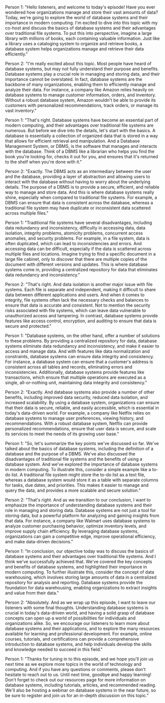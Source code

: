 Person 1: "Hello listeners, and welcome to today's episode! Have you ever wondered how organizations manage and store their vast amounts of data? Today, we're going to explore the world of database systems and their importance in modern computing. I'm excited to dive into this topic with my co-host and discuss the basics of database systems and their advantages over traditional file systems. To put this into perspective, imagine a large library with millions of books, each containing valuable information. Just like a library uses a cataloging system to organize and retrieve books, a database system helps organizations manage and retrieve their data efficiently."

Person 2: "I'm really excited about this topic. Most people have heard of database systems, but may not fully understand their purpose and benefits. Database systems play a crucial role in managing and storing data, and their importance cannot be overstated. In fact, database systems are the backbone of many organizations, enabling them to efficiently manage and analyze their data. For instance, a company like Amazon relies heavily on database systems to manage customer information, orders, and inventory. Without a robust database system, Amazon wouldn't be able to provide its customers with personalized recommendations, track orders, or manage its vast inventory."

Person 1: "That's right. Database systems have become an essential part of modern computing, and their advantages over traditional file systems are numerous. But before we dive into the details, let's start with the basics. A database is essentially a collection of organized data that is stored in a way that allows for efficient retrieval and manipulation. And a Database Management System, or DBMS, is the software that manages and interacts with the database. Think of a DBMS like a librarian who helps you find the book you're looking for, checks it out for you, and ensures that it's returned to the shelf when you're done with it."

Person 2: "Exactly. The DBMS acts as an intermediary between the user and the database, providing a layer of abstraction and allowing users to interact with the database without having to worry about the underlying details. The purpose of a DBMS is to provide a secure, efficient, and reliable way to manage and store data. And this is where database systems really shine, especially when compared to traditional file systems. For example, a DBMS can ensure that data is consistent across the database, whereas a traditional file system may have duplicate or inconsistent data scattered across multiple files."

Person 1: "Traditional file systems have several disadvantages, including data redundancy and inconsistency, difficulty in accessing data, data isolation, integrity problems, atomicity problems, concurrent access anomalies, and security problems. For example, in a file system, data is often duplicated, which can lead to inconsistencies and errors. And accessing data can be difficult, especially if the data is scattered across multiple files and locations. Imagine trying to find a specific document in a large file cabinet, only to discover that there are multiple copies of the document with different versions and updates. This is where database systems come in, providing a centralized repository for data that eliminates data redundancy and inconsistency."

Person 2: "That's right. And data isolation is another major issue with file systems. Each file is separate and independent, making it difficult to share data between different applications and users. And when it comes to integrity, file systems often lack the necessary checks and balances to ensure that data is accurate and consistent. Not to mention the security risks associated with file systems, which can leave data vulnerable to unauthorized access and tampering. In contrast, database systems provide features like access control, encryption, and auditing to ensure that data is secure and protected."

Person 1: "Database systems, on the other hand, offer a number of solutions to these problems. By providing a centralized repository for data, database systems eliminate data redundancy and inconsistency, and make it easier to access and manage data. And with features like data normalization and constraints, database systems can ensure data integrity and consistency. For instance, a database system can ensure that a customer's address is consistent across all tables and records, eliminating errors and inconsistencies. Additionally, database systems provide features like transactions, which ensure that multiple operations are executed as a single, all-or-nothing unit, maintaining data integrity and consistency."

Person 2: "Exactly. And database systems also provide a number of other benefits, including improved data security, reduced data isolation, and increased scalability. By using a database system, organizations can ensure that their data is secure, reliable, and easily accessible, which is essential in today's data-driven world. For example, a company like Netflix relies on database systems to manage user preferences, viewing history, and recommendations. With a robust database system, Netflix can provide personalized recommendations, ensure that user data is secure, and scale its services to meet the needs of its growing user base."

Person 1: "So, let's summarize the key points we've discussed so far. We've talked about the basics of database systems, including the definition of a database and the purpose of a DBMS. We've also discussed the disadvantages of traditional file systems and the benefits of using a database system. And we've explored the importance of database systems in modern computing. To illustrate this, consider a simple example like a to-do list. A traditional file system might store the to-do list as a text file, whereas a database system would store it as a table with separate columns for tasks, due dates, and priorities. This makes it easier to manage and query the data, and provides a more scalable and secure solution."

Person 2: "That's right. And as we transition to our conclusion, I want to emphasize the importance of understanding database systems and their role in managing and storing data. Database systems are not just a tool for storing data, but a powerful platform for analyzing and gaining insights from that data. For instance, a company like Walmart uses database systems to analyze customer purchasing behavior, optimize inventory levels, and improve supply chain efficiency. By leveraging database systems, organizations can gain a competitive edge, improve operational efficiency, and make data-driven decisions."

Person 1: "In conclusion, our objective today was to discuss the basics of database systems and their advantages over traditional file systems. And I think we've successfully achieved that. We've covered the key concepts and benefits of database systems, and highlighted their importance in modern computing. To further illustrate this, consider the concept of data warehousing, which involves storing large amounts of data in a centralized repository for analysis and reporting. Database systems provide the foundation for data warehousing, enabling organizations to extract insights and value from their data."

Person 2: "Absolutely. And as we wrap up this episode, I want to leave our listeners with some final thoughts. Understanding database systems is crucial in today's data-driven world, and having a solid grasp of database concepts can open up a world of possibilities for individuals and organizations alike. So, we encourage our listeners to learn more about database systems and their applications, and to explore the many resources available for learning and professional development. For example, online courses, tutorials, and certifications can provide a comprehensive introduction to database systems, and help individuals develop the skills and knowledge needed to succeed in this field."

Person 1: "Thanks for tuning in to this episode, and we hope you'll join us next time as we explore more topics in the world of technology and computing. And if you have any questions or comments, please don't hesitate to reach out to us. Until next time, goodbye and happy learning! Don't forget to check out our resources page for more information on database systems, including tutorials, articles, and recommended reading. We'll also be hosting a webinar on database systems in the near future, so be sure to register and join us for an in-depth discussion on this topic."